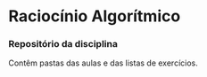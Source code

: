 # Raciocínio Algorítmico

### Repositório da disciplina

<p>
  Contêm pastas das aulas e das listas de exercícios.
</p>

